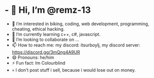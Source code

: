 # - 👋 Hi, I’m @remz-13
- 👀 I’m interested in biking, coding, web development, programming, cheating, ethical hacking.
- 🌱 I’m currently learning c++, c#, javascript.
- 💞️ I’m looking to collaborate on ...
- 📫 How to reach me: my discord: itsurboylj, my discord server: https://discord.gg/3mQng4A9UR
- 😄 Pronouns: he/him
- ⚡ Fun fact: Im Colourblind
- 💀 I don't post stuff i sell, because i would lose out on money.


<!---
remz-13/remz-13 is a ✨ special ✨ repository because its `README.md` (this file) appears on your GitHub profile.
You can click the Preview link to take a look at your changes.
--->
